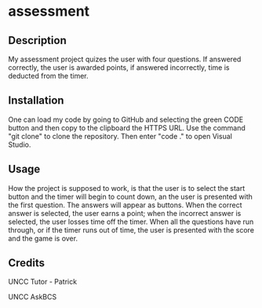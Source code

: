 # assessment

## Description

My assessment project quizes the user with four questions. If answered correctly, the user is awarded points, if answered incorrectly, time is deducted from the timer. 

## Installation

One can load my code by going to GitHub and selecting the green CODE button and then copy to the clipboard the HTTPS URL. Use the command "git clone" to clone the repository. Then enter "code ." to open Visual Studio. 

## Usage

How the project is supposed to work, is that the user is to select the start button and the timer will begin to count down, an the user is presented with the first question. The answers will appear as buttons. When the correct answer is selected, the user earns a point; when the incorrect answer is selected, the user losses time off the timer. When all the questions have run through, or if the timer runs out of time, the user is presented with the score and the game is over. 

## Credits

UNCC Tutor - Patrick

UNCC AskBCS
